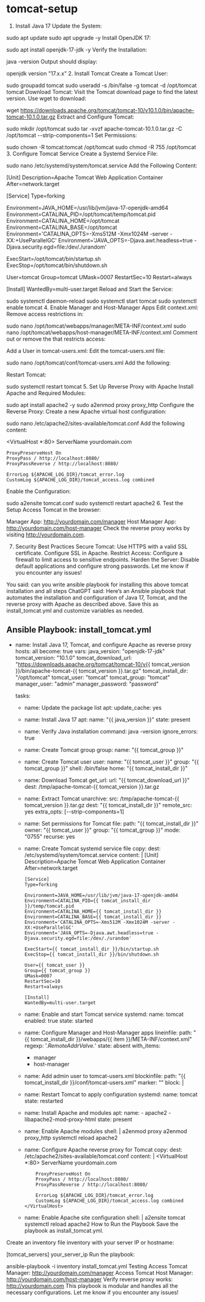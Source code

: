 # tomcat-setup

1. Install Java 17
Update the System:

sudo apt update
sudo apt upgrade -y
Install OpenJDK 17:

sudo apt install openjdk-17-jdk -y
Verify the Installation:

java -version
Output should display:

openjdk version "17.x.x"
2. Install Tomcat
Create a Tomcat User:

sudo groupadd tomcat
sudo useradd -s /bin/false -g tomcat -d /opt/tomcat tomcat
Download Tomcat: Visit the Tomcat download page to find the latest version. Use wget to download:

wget https://downloads.apache.org/tomcat/tomcat-10/v10.1.0/bin/apache-tomcat-10.1.0.tar.gz
Extract and Configure Tomcat:

sudo mkdir /opt/tomcat
sudo tar -xvzf apache-tomcat-10.1.0.tar.gz -C /opt/tomcat --strip-components=1
Set Permissions:

sudo chown -R tomcat:tomcat /opt/tomcat
sudo chmod -R 755 /opt/tomcat
3. Configure Tomcat Service
Create a Systemd Service File:

sudo nano /etc/systemd/system/tomcat.service
Add the Following Content:

[Unit]
Description=Apache Tomcat Web Application Container
After=network.target

[Service]
Type=forking

Environment=JAVA_HOME=/usr/lib/jvm/java-17-openjdk-amd64
Environment=CATALINA_PID=/opt/tomcat/temp/tomcat.pid
Environment=CATALINA_HOME=/opt/tomcat
Environment=CATALINA_BASE=/opt/tomcat
Environment='CATALINA_OPTS=-Xms512M -Xmx1024M -server -XX:+UseParallelGC'
Environment='JAVA_OPTS=-Djava.awt.headless=true -Djava.security.egd=file:/dev/./urandom'

ExecStart=/opt/tomcat/bin/startup.sh
ExecStop=/opt/tomcat/bin/shutdown.sh

User=tomcat
Group=tomcat
UMask=0007
RestartSec=10
Restart=always

[Install]
WantedBy=multi-user.target
Reload and Start the Service:

sudo systemctl daemon-reload
sudo systemctl start tomcat
sudo systemctl enable tomcat
4. Enable Manager and Host-Manager Apps
Edit context.xml: Remove access restrictions in:

sudo nano /opt/tomcat/webapps/manager/META-INF/context.xml
sudo nano /opt/tomcat/webapps/host-manager/META-INF/context.xml
Comment out or remove the <Valve> that restricts access:

<!-- <Valve className="org.apache.catalina.valves.RemoteAddrValve"
          allow="127\.\d+\.\d+\.\d+|::1"/> -->
Add a User in tomcat-users.xml: Edit the tomcat-users.xml file:

sudo nano /opt/tomcat/conf/tomcat-users.xml
Add the following:

<role rolename="manager-gui"/>
<role rolename="admin-gui"/>
<user username="admin" password="password" roles="manager-gui,admin-gui"/>
Restart Tomcat:

sudo systemctl restart tomcat
5. Set Up Reverse Proxy with Apache
Install Apache and Required Modules:

sudo apt install apache2 -y
sudo a2enmod proxy proxy_http
Configure the Reverse Proxy: Create a new Apache virtual host configuration:

sudo nano /etc/apache2/sites-available/tomcat.conf
Add the following content:

<VirtualHost *:80>
    ServerName yourdomain.com

    ProxyPreserveHost On
    ProxyPass / http://localhost:8080/
    ProxyPassReverse / http://localhost:8080/

    ErrorLog ${APACHE_LOG_DIR}/tomcat_error.log
    CustomLog ${APACHE_LOG_DIR}/tomcat_access.log combined
</VirtualHost>
Enable the Configuration:

sudo a2ensite tomcat.conf
sudo systemctl restart apache2
6. Test the Setup
Access Tomcat in the browser:

Manager App: http://yourdomain.com/manager
Host Manager App: http://yourdomain.com/host-manager
Check the reverse proxy works by visiting http://yourdomain.com.

7. Security Best Practices
Secure Tomcat: Use HTTPS with a valid SSL certificate. Configure SSL in Apache.
Restrict Access: Configure a firewall to limit access to sensitive endpoints.
Harden the Server: Disable default applications and configure strong passwords.
Let me know if you encounter any issues!







You said:
can you write ansible playbook for installing this above tomcat installation and all steps
ChatGPT said:
Here’s an Ansible playbook that automates the installation and configuration of Java 17, Tomcat, and the reverse proxy with Apache as described above. Save this as install_tomcat.yml and customize variables as needed.

Ansible Playbook: install_tomcat.yml
---
- name: Install Java 17, Tomcat, and configure Apache as reverse proxy
  hosts: all
  become: true
  vars:
    java_version: "openjdk-17-jdk"
    tomcat_version: "10.1.0"
    tomcat_download_url: "https://downloads.apache.org/tomcat/tomcat-10/v{{ tomcat_version }}/bin/apache-tomcat-{{ tomcat_version }}.tar.gz"
    tomcat_install_dir: "/opt/tomcat"
    tomcat_user: "tomcat"
    tomcat_group: "tomcat"
    manager_user: "admin"
    manager_password: "password"

  tasks:
    - name: Update the package list
      apt:
        update_cache: yes

    - name: Install Java 17
      apt:
        name: "{{ java_version }}"
        state: present

    - name: Verify Java installation
      command: java -version
      ignore_errors: true

    - name: Create Tomcat group
      group:
        name: "{{ tomcat_group }}"

    - name: Create Tomcat user
      user:
        name: "{{ tomcat_user }}"
        group: "{{ tomcat_group }}"
        shell: /bin/false
        home: "{{ tomcat_install_dir }}"

    - name: Download Tomcat
      get_url:
        url: "{{ tomcat_download_url }}"
        dest: /tmp/apache-tomcat-{{ tomcat_version }}.tar.gz

    - name: Extract Tomcat
      unarchive:
        src: /tmp/apache-tomcat-{{ tomcat_version }}.tar.gz
        dest: "{{ tomcat_install_dir }}"
        remote_src: yes
        extra_opts: [--strip-components=1]

    - name: Set permissions for Tomcat
      file:
        path: "{{ tomcat_install_dir }}"
        owner: "{{ tomcat_user }}"
        group: "{{ tomcat_group }}"
        mode: "0755"
        recurse: yes

    - name: Create Tomcat systemd service file
      copy:
        dest: /etc/systemd/system/tomcat.service
        content: |
          [Unit]
          Description=Apache Tomcat Web Application Container
          After=network.target

          [Service]
          Type=forking

          Environment=JAVA_HOME=/usr/lib/jvm/java-17-openjdk-amd64
          Environment=CATALINA_PID={{ tomcat_install_dir }}/temp/tomcat.pid
          Environment=CATALINA_HOME={{ tomcat_install_dir }}
          Environment=CATALINA_BASE={{ tomcat_install_dir }}
          Environment='CATALINA_OPTS=-Xms512M -Xmx1024M -server -XX:+UseParallelGC'
          Environment='JAVA_OPTS=-Djava.awt.headless=true -Djava.security.egd=file:/dev/./urandom'

          ExecStart={{ tomcat_install_dir }}/bin/startup.sh
          ExecStop={{ tomcat_install_dir }}/bin/shutdown.sh

          User={{ tomcat_user }}
          Group={{ tomcat_group }}
          UMask=0007
          RestartSec=10
          Restart=always

          [Install]
          WantedBy=multi-user.target

    - name: Enable and start Tomcat service
      systemd:
        name: tomcat
        enabled: true
        state: started

    - name: Configure Manager and Host-Manager apps
      lineinfile:
        path: "{{ tomcat_install_dir }}/webapps/{{ item }}/META-INF/context.xml"
        regexp: '.*RemoteAddrValve.*'
        state: absent
      with_items:
        - manager
        - host-manager

    - name: Add admin user to tomcat-users.xml
      blockinfile:
        path: "{{ tomcat_install_dir }}/conf/tomcat-users.xml"
        marker: "<!-- {mark} ANSIBLE MANAGED BLOCK -->"
        block: |
          <role rolename="manager-gui"/>
          <role rolename="admin-gui"/>
          <user username="{{ manager_user }}" password="{{ manager_password }}" roles="manager-gui,admin-gui"/>

    - name: Restart Tomcat to apply configuration
      systemd:
        name: tomcat
        state: restarted

    - name: Install Apache and modules
      apt:
        name:
          - apache2
          - libapache2-mod-proxy-html
        state: present

    - name: Enable Apache modules
      shell: |
        a2enmod proxy
        a2enmod proxy_http
        systemctl reload apache2

    - name: Configure Apache reverse proxy for Tomcat
      copy:
        dest: /etc/apache2/sites-available/tomcat.conf
        content: |
          <VirtualHost *:80>
              ServerName yourdomain.com

              ProxyPreserveHost On
              ProxyPass / http://localhost:8080/
              ProxyPassReverse / http://localhost:8080/

              ErrorLog ${APACHE_LOG_DIR}/tomcat_error.log
              CustomLog ${APACHE_LOG_DIR}/tomcat_access.log combined
          </VirtualHost>

    - name: Enable Apache site configuration
      shell: |
        a2ensite tomcat
        systemctl reload apache2
How to Run the Playbook
Save the playbook as install_tomcat.yml.

Create an inventory file inventory with your server IP or hostname:

[tomcat_servers]
your_server_ip
Run the playbook:

ansible-playbook -i inventory install_tomcat.yml
Testing
Access Tomcat Manager: http://yourdomain.com/manager
Access Tomcat Host Manager: http://yourdomain.com/host-manager
Verify reverse proxy works: http://yourdomain.com
This playbook is modular and handles all the necessary configurations. Let me know if you encounter any issues!






